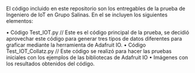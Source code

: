El código incluido en este repositorio son los entregables de la prueba de Ingeniero de IoT en Grupo Salinas. En el se incluyen los siguientes elementos:

• Código Test_IOT.py  // Este es el código principal de la prueba, se decidió aprovechar este código para generar tres tipos de datos diferentes para graficar mediante la herramienta de Adafruit IO.
• Código Test_IOT_Collatz.py  // Este código se realizó para hacer las pruebas iniciales con los ejemplos de las bibliotecas de Adafruit IO
• Imágenes con los resultados obtenidos del código.
